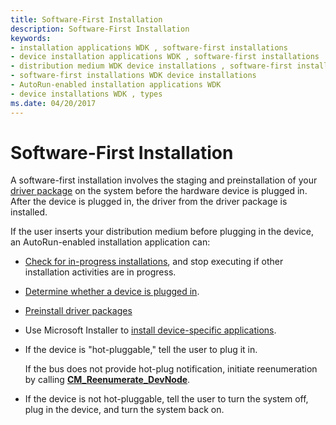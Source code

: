 ```yaml
---
title: Software-First Installation
description: Software-First Installation
keywords:
- installation applications WDK , software-first installations
- device installation applications WDK , software-first installations
- distribution medium WDK device installations , software-first installations
- software-first installations WDK device installations
- AutoRun-enabled installation applications WDK
- device installations WDK , types
ms.date: 04/20/2017
---
```


# Software-First Installation


A software-first installation involves the staging and preinstallation of your [driver package](driver-packages.md) on the system before the hardware device is plugged in. After the device is plugged in, the driver from the driver package is installed.

If the user inserts your distribution medium before plugging in the device, an AutoRun-enabled installation application can:

-   [Check for in-progress installations](checking-for-in-progress-installations.md), and stop executing if other installation activities are in progress.

-   [Determine whether a device is plugged in](determining-whether-a-device-is-plugged-in.md).

-   [Preinstall driver packages](preinstalling-driver-packages.md)

-   Use Microsoft Installer to [install device-specific applications](./writing-a-device-installation-application.md).

-   If the device is "hot-pluggable," tell the user to plug it in.

    If the bus does not provide hot-plug notification, initiate reenumeration by calling [**CM_Reenumerate_DevNode**](/windows/win32/api/cfgmgr32/nf-cfgmgr32-cm_reenumerate_devnode).

-   If the device is not hot-pluggable, tell the user to turn the system off, plug in the device, and turn the system back on.

